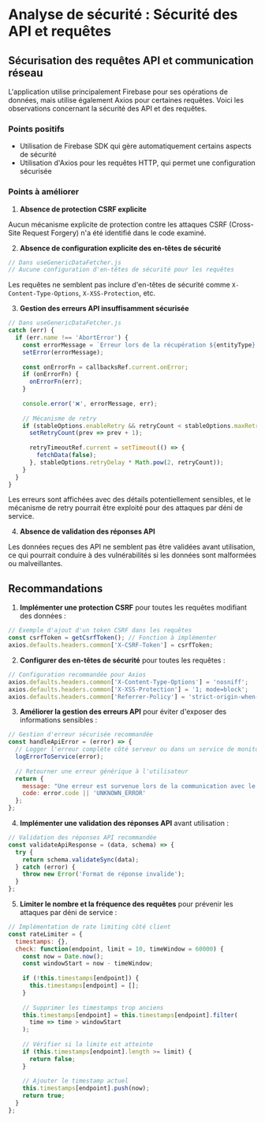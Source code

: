 # Analyse de sécurité : Sécurité des API et requêtes

## Sécurisation des requêtes API et communication réseau

L'application utilise principalement Firebase pour ses opérations de données, mais utilise également Axios pour certaines requêtes. Voici les observations concernant la sécurité des API et des requêtes.

### Points positifs

- Utilisation de Firebase SDK qui gère automatiquement certains aspects de sécurité
- Utilisation d'Axios pour les requêtes HTTP, qui permet une configuration sécurisée

### Points à améliorer

1. **Absence de protection CSRF explicite**

Aucun mécanisme explicite de protection contre les attaques CSRF (Cross-Site Request Forgery) n'a été identifié dans le code examiné.

2. **Absence de configuration explicite des en-têtes de sécurité**

```javascript
// Dans useGenericDataFetcher.js
// Aucune configuration d'en-têtes de sécurité pour les requêtes
```

Les requêtes ne semblent pas inclure d'en-têtes de sécurité comme `X-Content-Type-Options`, `X-XSS-Protection`, etc.

3. **Gestion des erreurs API insuffisamment sécurisée**

```javascript
// Dans useGenericDataFetcher.js
catch (err) {
  if (err.name !== 'AbortError') {
    const errorMessage = `Erreur lors de la récupération ${entityType}: ${err.message}`;
    setError(errorMessage);
    
    const onErrorFn = callbacksRef.current.onError;
    if (onErrorFn) {
      onErrorFn(err);
    }
    
    console.error('❌', errorMessage, err);
    
    // Mécanisme de retry
    if (stableOptions.enableRetry && retryCount < stableOptions.maxRetries) {
      setRetryCount(prev => prev + 1);
      
      retryTimeoutRef.current = setTimeout(() => {
        fetchData(false);
      }, stableOptions.retryDelay * Math.pow(2, retryCount));
    }
  }
}
```

Les erreurs sont affichées avec des détails potentiellement sensibles, et le mécanisme de retry pourrait être exploité pour des attaques par déni de service.

4. **Absence de validation des réponses API**

Les données reçues des API ne semblent pas être validées avant utilisation, ce qui pourrait conduire à des vulnérabilités si les données sont malformées ou malveillantes.

## Recommandations

1. **Implémenter une protection CSRF** pour toutes les requêtes modifiant des données :
```javascript
// Exemple d'ajout d'un token CSRF dans les requêtes
const csrfToken = getCsrfToken(); // Fonction à implémenter
axios.defaults.headers.common['X-CSRF-Token'] = csrfToken;
```

2. **Configurer des en-têtes de sécurité** pour toutes les requêtes :
```javascript
// Configuration recommandée pour Axios
axios.defaults.headers.common['X-Content-Type-Options'] = 'nosniff';
axios.defaults.headers.common['X-XSS-Protection'] = '1; mode=block';
axios.defaults.headers.common['Referrer-Policy'] = 'strict-origin-when-cross-origin';
```

3. **Améliorer la gestion des erreurs API** pour éviter d'exposer des informations sensibles :
```javascript
// Gestion d'erreur sécurisée recommandée
const handleApiError = (error) => {
  // Logger l'erreur complète côté serveur ou dans un service de monitoring
  logErrorToService(error);
  
  // Retourner une erreur générique à l'utilisateur
  return {
    message: "Une erreur est survenue lors de la communication avec le serveur",
    code: error.code || 'UNKNOWN_ERROR'
  };
};
```

4. **Implémenter une validation des réponses API** avant utilisation :
```javascript
// Validation des réponses API recommandée
const validateApiResponse = (data, schema) => {
  try {
    return schema.validateSync(data);
  } catch (error) {
    throw new Error('Format de réponse invalide');
  }
};
```

5. **Limiter le nombre et la fréquence des requêtes** pour prévenir les attaques par déni de service :
```javascript
// Implémentation de rate limiting côté client
const rateLimiter = {
  timestamps: {},
  check: function(endpoint, limit = 10, timeWindow = 60000) {
    const now = Date.now();
    const windowStart = now - timeWindow;
    
    if (!this.timestamps[endpoint]) {
      this.timestamps[endpoint] = [];
    }
    
    // Supprimer les timestamps trop anciens
    this.timestamps[endpoint] = this.timestamps[endpoint].filter(
      time => time > windowStart
    );
    
    // Vérifier si la limite est atteinte
    if (this.timestamps[endpoint].length >= limit) {
      return false;
    }
    
    // Ajouter le timestamp actuel
    this.timestamps[endpoint].push(now);
    return true;
  }
};
```
